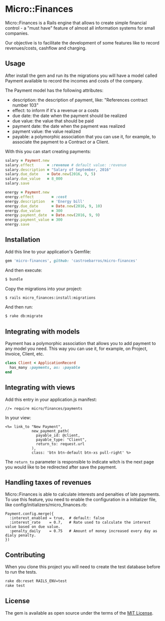 # Micro::Finances

Micro::Finances is a Rails engine that allows to create simple financial
control - a "must have" feature of almost all information systems for small
companies.

Our objective is to facilitate the development of some features like to record
revenues/costs, cashflow and charging.

## Usage

After install the gem and run its the migrations you will have a model called
Payment available to record the incomes and costs of the company.

The Payment model has the following attributes:
* description: the description of payment, like: "References contract number
  103"
* effect: to inform if it's a revenue or a costs
* due date: the date when the payment should be realized
* due value: the value that should be paid 
* payment date: the date when the payment was realized
* payment value: the value realized
* payable: a polymorphic association that you can use it, for example, to
  associate the payment to a Contract or a Client.

With this you can start creating payments:

```ruby
salary = Payment.new
salary.effect      = :revenue # default value: :revenue
salary.description = "Salary of September, 2016"
salary.due_date    = Date.new(2016, 9, 5)
salary.due_value   = 8_000
salary.save

energy = Payment.new
energy.effect        = :cost
energy.description   = 'Energy bill'
energy.due_date      = Date.new(2016, 9, 10)
energy.due_value     = 300
energy.payment_date  = Date.new(2016, 9, 9)
energy.payment_value = 300
energy.save
```

## Installation

Add this line to your application's Gemfile:

```ruby
gem 'micro-finances', github: 'castroebarros/micro-finances'
```

And then execute:
```bash
$ bundle
```

Copy the migrations into your project:
```bash
$ rails micro_finances:install:migrations
```

And then run:
```bash
$ rake db:migrate
```

## Integrating with models

Payment has a polymorphic association that allows you to add payment to any
model you need. This way you can use it, for example, on Project, Invoice,
Client, etc.

```ruby
class Client < ApplicationRecord
  has_many :payments, as: :payable
end
```

## Integrating with views

Add this entry in your application.js manifest:

```
//= require micro/finances/payments
```

In your view:

```
<%= link_to "New Payment", 
            new_payment_path(
              payable_id: @client, 
              payable_type: "Client", 
              return_to: request.url
            ),
            class: 'btn btn-default btn-xs pull-right' %>
```

The `return_to` parameter is responsible to indicate witch is the next page you
would like to be redirected after save the payment.



## Handling taxes of revenues

Micro::Finances is able to calculate interests and penalties of late payments.
To use this feature, you need to enable the configuration in a initializer
file, like config/initializers/micro_finances.rb:

```
Payment.config.merge({ 
  :interest_enabled = true,  # default: false
  :interest_rate    = 0.7,   # Rate used to calculate the interest value based on due value.
  :penalty_daily    = 0.75   # Amount of money increased every day as dialy penalty.
})
```

## Contributing

When you clone this project you will need to create the test database before
to run the tests.

```bash
rake db:reset RAILS_ENV=test
rake test
```

## License
The gem is available as open source under the terms of the [MIT
License](http://opensource.org/licenses/MIT).

